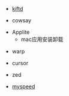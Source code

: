 <!-- home lab -->
+ [kiftd](https://github.com/KOHGYLW/kiftd)

<!-- libs -->
+ cowsay


<!-- MAC -->
+ Applite
    + mac应用安装卸载


<!-- cli -->
+ warp

<!-- ai -->
+ cursor


<!-- ide -->
+ zed


<!-- homelab -->
+ [myspeed](https://github.com/gnmyt/myspeed)
